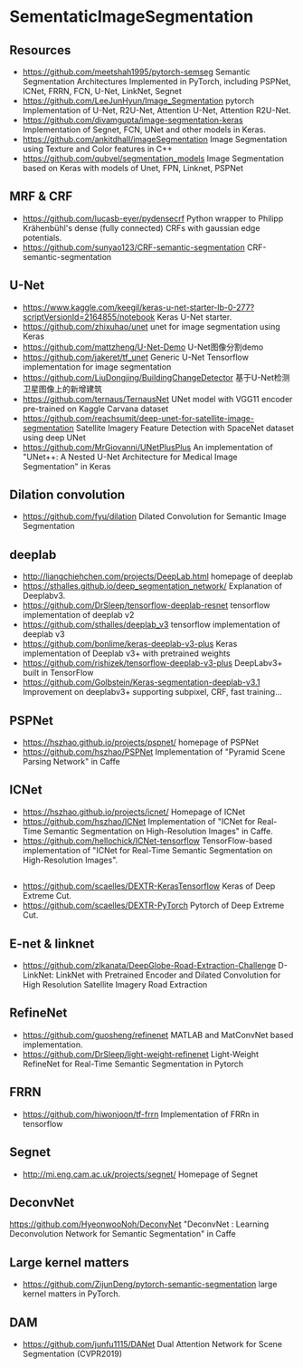 # SementaticImageSegmentation

## Resources
- https://github.com/meetshah1995/pytorch-semseg
Semantic Segmentation Architectures Implemented in PyTorch, including PSPNet, ICNet, FRRN, FCN, U-Net, LinkNet, Segnet
- https://github.com/LeeJunHyun/Image_Segmentation
pytorch Implementation of U-Net, R2U-Net, Attention U-Net, Attention R2U-Net. 
- https://github.com/divamgupta/image-segmentation-keras
Implementation of Segnet, FCN, UNet and other models in Keras. 
- https://github.com/ankitdhall/imageSegmentation
Image Segmentation using Texture and Color features in C++ 
- https://github.com/qubvel/segmentation_models
Image Segmentation based on Keras with models of Unet, FPN, Linknet, PSPNet

## MRF & CRF
- https://github.com/lucasb-eyer/pydensecrf
Python wrapper to Philipp Krähenbühl's dense (fully connected) CRFs with gaussian edge potentials.
- https://github.com/sunyao123/CRF-semantic-segmentation
CRF-semantic-segmentation

## U-Net
- https://www.kaggle.com/keegil/keras-u-net-starter-lb-0-277?scriptVersionId=2164855/notebook
Keras U-Net starter.
- https://github.com/zhixuhao/unet
unet for image segmentation using Keras
- https://github.com/mattzheng/U-Net-Demo
U-Net图像分割demo
- https://github.com/jakeret/tf_unet
Generic U-Net Tensorflow implementation for image segmentation 
- https://github.com/LiuDongjing/BuildingChangeDetector
基于U-Net检测卫星图像上的新增建筑 
- https://github.com/ternaus/TernausNet
UNet model with VGG11 encoder pre-trained on Kaggle Carvana dataset
- https://github.com/reachsumit/deep-unet-for-satellite-image-segmentation
Satellite Imagery Feature Detection with SpaceNet dataset using deep UNet 
- https://github.com/MrGiovanni/UNetPlusPlus
An implementation of "UNet++: A Nested U-Net Architecture for Medical Image Segmentation" in Keras

## Dilation convolution
- https://github.com/fyu/dilation
Dilated Convolution for Semantic Image Segmentation 

## deeplab
- http://liangchiehchen.com/projects/DeepLab.html
homepage of deeplab
- https://sthalles.github.io/deep_segmentation_network/
Explanation of Deeplabv3.
- https://github.com/DrSleep/tensorflow-deeplab-resnet
tensorflow implementation of deeplab v2
- https://github.com/sthalles/deeplab_v3
tensorflow implementation of deeplab v3
- https://github.com/bonlime/keras-deeplab-v3-plus
Keras implementation of Deeplab v3+ with pretrained weights
- https://github.com/rishizek/tensorflow-deeplab-v3-plus
DeepLabv3+ built in TensorFlow 
- https://github.com/Golbstein/Keras-segmentation-deeplab-v3.1
Improvement on deeplabv3+ supporting subpixel, CRF, fast training...

## PSPNet
- https://hszhao.github.io/projects/pspnet/
homepage of PSPNet
- https://github.com/hszhao/PSPNet
Implementation of "Pyramid Scene Parsing Network" in Caffe

## ICNet
- https://hszhao.github.io/projects/icnet/
Homepage of ICNet
- https://github.com/hszhao/ICNet
Implementation of "ICNet for Real-Time Semantic Segmentation on High-Resolution Images" in Caffe.
- https://github.com/hellochick/ICNet-tensorflow
TensorFlow-based implementation of "ICNet for Real-Time Semantic Segmentation on High-Resolution Images".

## 
- https://github.com/scaelles/DEXTR-KerasTensorflow
Keras of Deep Extreme Cut.
- https://github.com/scaelles/DEXTR-PyTorch
Pytorch of Deep Extreme Cut.

## E-net & linknet
- https://github.com/zlkanata/DeepGlobe-Road-Extraction-Challenge
D-LinkNet: LinkNet with Pretrained Encoder and Dilated Convolution for High Resolution Satellite Imagery Road Extraction 

## RefineNet
- https://github.com/guosheng/refinenet
MATLAB and MatConvNet based implementation.
- https://github.com/DrSleep/light-weight-refinenet
Light-Weight RefineNet for Real-Time Semantic Segmentation in Pytorch
## FRRN
- https://github.com/hiwonjoon/tf-frrn
Implementation of FRRn in tensorflow
## Segnet
- http://mi.eng.cam.ac.uk/projects/segnet/
Homepage of Segnet
## DeconvNet
https://github.com/HyeonwooNoh/DeconvNet
"DeconvNet : Learning Deconvolution Network for Semantic Segmentation" in Caffe
## Large kernel matters
- https://github.com/ZijunDeng/pytorch-semantic-segmentation
large kernel matters in PyTorch.

## DAM
- https://github.com/junfu1115/DANet
Dual Attention Network for Scene Segmentation (CVPR2019) 
